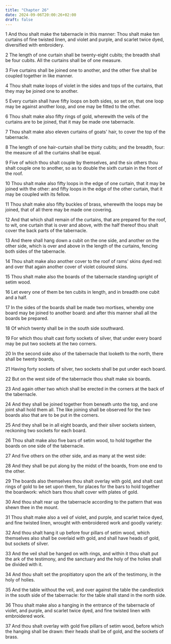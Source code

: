 ```yaml
---
title: "Chapter 26"
date: 2024-09-06T20:00:26+02:00
draft: false
---
```



1 And thou shalt make the tabernacle in this manner: Thou shalt make ten curtains of fine twisted linen, and violet and purple, and scarlet twice dyed, diversified with embroidery.

2 The length of one curtain shall be twenty-eight cubits; the breadth shall be four cubits. All the curtains shall be of one measure.

3 Five curtains shall be joined one to another, and the other five shall be coupled together in like manner.

4 Thou shalt make loops of violet in the sides and tops of the curtains, that they may be joined one to another.

5 Every curtain shall have fifty loops on both sides, so set on, that one loop may be against another loop, and one may be fitted to the other.

6 Thou shalt make also fifty rings of gold, wherewith the veils of the curtains are to be joined, that it may be made one tabernacle.

7 Thou shalt make also eleven curtains of goats' hair, to cover the top of the tabernacle.

8 The length of one hair-curtain shall be thirty cubits; and the breadth, four: the measure of all the curtains shall be equal.

9 Five of which thou shalt couple by themselves, and the six others thou shalt couple one to another, so as to double the sixth curtain in the front of the roof.

10 Thou shalt make also fifty loops in the edge of one curtain, that it may be joined with the other: and fifty loops in the edge of the other curtain, that it may be coupled with its fellow.

11 Thou shalt make also fifty buckles of brass, wherewith the loops may be joined, that of all there may be made one covering.

12 And that which shall remain of the curtains, that are prepared for the roof, to wit, one curtain that is over and above, with the half thereof thou shalt cover the back parts of the tabernacle.

13 And there shall hang down a cubit on the one side, and another on the other side, which is over and above in the length of the curtains, fencing both sides of the tabernacle.

14 Thou shalt make also another cover to the roof of rams' skins dyed red: and over that again another cover of violet coloured skins.

15 Thou shalt make also the boards of the tabernacle standing upright of setim wood.

16 Let every one of them be ten cubits in length, and in breadth one cubit and a half.

17 In the sides of the boards shall be made two mortises, whereby one board may be joined to another board: and after this manner shall all the boards be prepared.

18 Of which twenty shall be in the south side southward.

19 For which thou shalt cast forty sockets of silver, that under every board may be put two sockets at the two corners.

20 In the second side also of the tabernacle that looketh to the north, there shall be twenty boards,

21 Having forty sockets of silver, two sockets shall be put under each board.

22 But on the west side of the tabernacle thou shalt make six boards.

23 And again other two which shall be erected in the corners at the back of the tabernacle.

24 And they shall be joined together from beneath unto the top, and one joint shall hold them all. The like joining shall be observed for the two boards also that are to be put in the corners.

25 And they shall be in all eight boards, and their silver sockets sixteen, reckoning two sockets for each board.

26 Thou shalt make also five bars of setim wood, to hold together the boards on one side of the tabernacle.

27 And five others on the other side, and as many at the west side:

28 And they shall be put along by the midst of the boards, from one end to the other.

29 The boards also themselves thou shalt overlay with gold, and shalt cast rings of gold to be set upon them, for places for the bars to hold together the boardwork: which bars thou shalt cover with plates of gold.

30 And thou shalt rear up the tabernacle according to the pattern that was shewn thee in the mount.

31 Thou shalt make also a veil of violet, and purple, and scarlet twice dyed, and fine twisted linen, wrought with embroidered work and goodly variety:

32 And thou shalt hang it up before four pillars of setim wood, which themselves also shall be overlaid with gold, and shall have heads of gold, but sockets of silver.

33 And the veil shall be hanged on with rings, and within it thou shalt put the ark of the testimony, and the sanctuary and the holy of the holies shall be divided with it.

34 And thou shalt set the propitiatory upon the ark of the testimony, in the holy of holies.

35 And the table without the veil, and over against the table the candlestick in the south side of the tabernacle: for the table shall stand in the north side.

36 Thou shalt make also a hanging in the entrance of the tabernacle of violet, and purple, and scarlet twice dyed, and fine twisted linen with embroidered work.

37 And thou shalt overlay with gold five pillars of setim wood, before which the hanging shall be drawn: their heads shall be of gold, and the sockets of brass.

